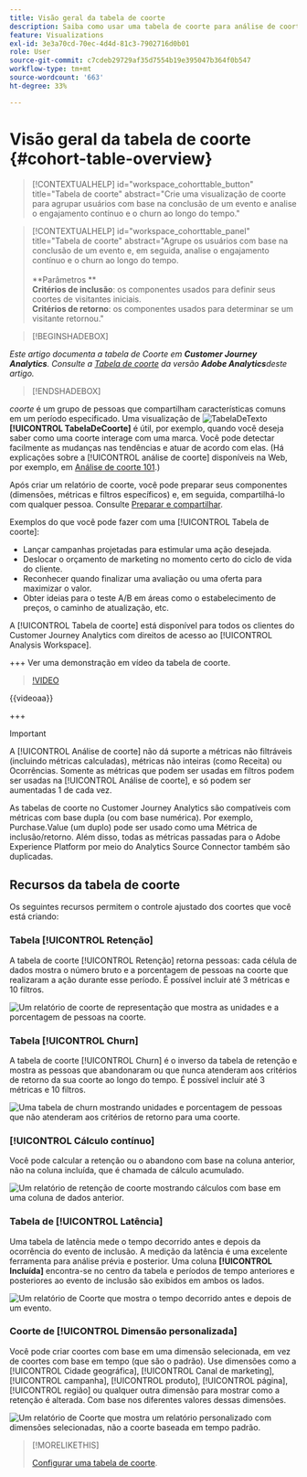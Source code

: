 ```yaml
---
title: Visão geral da tabela de coorte
description: Saiba como usar uma tabela de coorte para análise de coorte no Analysis Workspace
feature: Visualizations
exl-id: 3e3a70cd-70ec-4d4d-81c3-7902716d0b01
role: User
source-git-commit: c7cdeb29729af35d7554b19e395047b364f0b547
workflow-type: tm+mt
source-wordcount: '663'
ht-degree: 33%

---
```


# Visão geral da tabela de coorte {#cohort-table-overview}

<!-- markdownlint-disable MD034 -->

>[!CONTEXTUALHELP]
>id="workspace_cohorttable_button"
>title="Tabela de coorte"
>abstract="Crie uma visualização de coorte para agrupar usuários com base na conclusão de um evento e analise o engajamento contínuo e o churn ao longo do tempo."

<!-- markdownlint-enable MD034 -->

<!-- markdownlint-disable MD034 -->

>[!CONTEXTUALHELP]
>id="workspace_cohorttable_panel"
>title="Tabela de coorte"
>abstract="Agrupe os usuários com base na conclusão de um evento e, em seguida, analise o engajamento contínuo e o churn ao longo do tempo.<br/><br/>**Parâmetros **<br/>**Critérios de inclusão**: os componentes usados para definir seus coortes de visitantes iniciais.<br/>**Critérios de retorno**: os componentes usados para determinar se um visitante retornou."

<!-- markdownlint-enable MD034 -->


>[!BEGINSHADEBOX]

*Este artigo documenta a tabela de Coorte em **Customer Journey Analytics**. Consulte a [Tabela de coorte](https://experienceleague.adobe.com/en/docs/analytics/analyze/analysis-workspace/visualizations/cohort-table/cohort-analysis) da versão **Adobe Analytics**deste artigo.*

>[!ENDSHADEBOX]


*coorte* é um grupo de pessoas que compartilham características comuns em um período especificado. Uma visualização de ![TabelaDeTexto](/help/assets/icons/TextNumbered.svg) **[!UICONTROL TabelaDeCoorte]** é útil, por exemplo, quando você deseja saber como uma coorte interage com uma marca. Você pode detectar facilmente as mudanças nas tendências e atuar de acordo com elas. (Há explicações sobre a [!UICONTROL análise de coorte] disponíveis na Web, por exemplo, em [Análise de coorte 101](https://pt.wikipedia.org/wiki/Cohort_analysis).)

Após criar um relatório de coorte, você pode preparar seus componentes (dimensões, métricas e filtros específicos) e, em seguida, compartilhá-lo com qualquer pessoa. Consulte [Preparar e compartilhar](/help/analysis-workspace/curate-share/curate.md).

Exemplos do que você pode fazer com uma [!UICONTROL Tabela de coorte]:

* Lançar campanhas projetadas para estimular uma ação desejada.
* Deslocar o orçamento de marketing no momento certo do ciclo de vida do cliente.
* Reconhecer quando finalizar uma avaliação ou uma oferta para maximizar o valor.
* Obter ideias para o teste A/B em áreas como o estabelecimento de preços, o caminho de atualização, etc.

A [!UICONTROL Tabela de coorte] está disponível para todos os clientes do Customer Journey Analytics com direitos de acesso ao [!UICONTROL Analysis Workspace].

+++ Ver uma demonstração em vídeo da tabela de coorte.

>[!VIDEO](https://video.tv.adobe.com/v/23990/?quality=12)

{{videoaa}}

+++

>[!IMPORTANT]
>
>A [!UICONTROL Análise de coorte] não dá suporte a métricas não filtráveis (incluindo métricas calculadas), métricas não inteiras (como Receita) ou Ocorrências. Somente as métricas que podem ser usadas em filtros podem ser usadas na [!UICONTROL Análise de coorte], e só podem ser aumentadas 1 de cada vez.

As tabelas de coorte no Customer Journey Analytics são compatíveis com métricas com base dupla (ou com base numérica). Por exemplo, Purchase.Value (um duplo) pode ser usado como uma Métrica de inclusão/retorno. Além disso, todas as métricas passadas para o Adobe Experience Platform por meio do Analytics Source Connector também são duplicadas.

## Recursos da tabela de coorte

Os seguintes recursos permitem o controle ajustado dos coortes que você está criando:

### Tabela [!UICONTROL Retenção]

A tabela de coorte [!UICONTROL Retenção] retorna pessoas: cada célula de dados mostra o número bruto e a porcentagem de pessoas na coorte que realizaram a ação durante esse período. É possível incluir até 3 métricas e 10 filtros.

![Um relatório de coorte de representação que mostra as unidades e a porcentagem de pessoas na coorte.](assets/retention-report.png)

### Tabela [!UICONTROL Churn]

A tabela de coorte [!UICONTROL Churn] é o inverso da tabela de retenção e mostra as pessoas que abandonaram ou que nunca atenderam aos critérios de retorno da sua coorte ao longo do tempo. É possível incluir até 3 métricas e 10 filtros.

![Uma tabela de churn mostrando unidades e porcentagem de pessoas que não atenderam aos critérios de retorno para uma coorte.](assets/churn-report.png)

### [!UICONTROL Cálculo contínuo]

Você pode calcular a retenção ou o abandono com base na coluna anterior, não na coluna incluída, que é chamada de cálculo acumulado.

![Um relatório de retenção de coorte mostrando cálculos com base em uma coluna de dados anterior.](assets/retention-report-rolling.png)

### Tabela de [!UICONTROL Latência]

Uma tabela de latência mede o tempo decorrido antes e depois da ocorrência do evento de inclusão. A medição da latência é uma excelente ferramenta para análise prévia e posterior. Uma coluna **[!UICONTROL Incluída]** encontra-se no centro da tabela e períodos de tempo anteriores e posteriores ao evento de inclusão são exibidos em ambos os lados.

![Um relatório de Coorte que mostra o tempo decorrido antes e depois de um evento.](assets/retention-report-latency.png)

### Coorte de [!UICONTROL Dimensão personalizada]

Você pode criar coortes com base em uma dimensão selecionada, em vez de coortes com base em tempo (que são o padrão). Use dimensões como a [!UICONTROL Cidade geográfica], [!UICONTROL Canal de marketing], [!UICONTROL campanha], [!UICONTROL produto], [!UICONTROL página], [!UICONTROL região] ou qualquer outra dimensão para mostrar como a retenção é alterada. Com base nos diferentes valores dessas dimensões.

![Um relatório de Coorte que mostra um relatório personalizado com dimensões selecionadas, não a coorte baseada em tempo padrão.](assets/retention-dimensions.png)

>[!MORELIKETHIS]
>
>[Configurar uma tabela de coorte](/help/analysis-workspace/visualizations/cohort-table/t-cohort.md).
>

